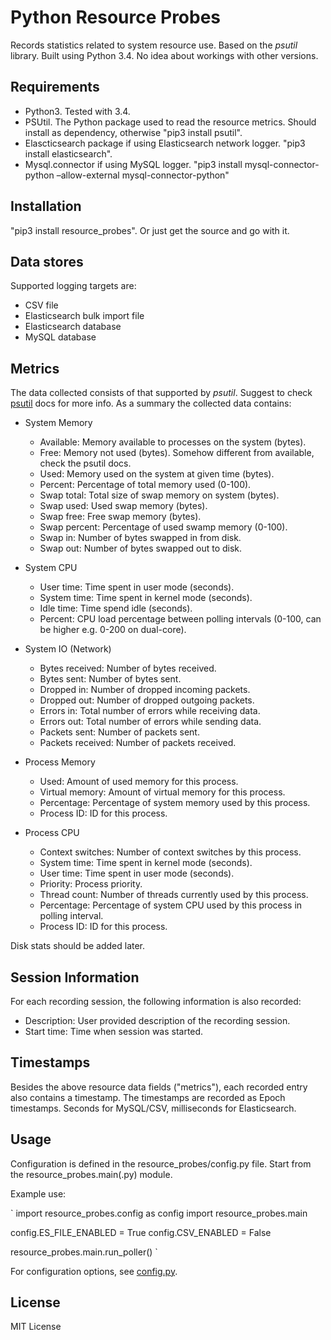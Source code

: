 Python Resource Probes
======================

Records statistics related to system resource use. Based on the *psutil* library.
Built using Python 3.4. No idea about workings with other versions.

Requirements
------------
- Python3. Tested with 3.4.
- PSUtil. The Python package used to read the resource metrics. Should install as dependency, otherwise "pip3 install psutil".
- Elascticsearch package if using Elasticsearch network logger. "pip3 install elasticsearch".
- Mysql.connector if using MySQL logger. "pip3 install mysql-connector-python –allow-external mysql-connector-python"

Installation
------------
"pip3 install resource_probes". Or just get the source and go with it.

Data stores
-----------
Supported logging targets are:
- CSV file
- Elasticsearch bulk import file
- Elasticsearch database
- MySQL database

Metrics
-------
The data collected consists of that supported by *psutil*.
Suggest to check [psutil](http://pythonhosted.org/psutil/) docs for more info.
As a summary the collected data contains:

- System Memory
  - Available: Memory available to processes on the system (bytes).
  - Free: Memory not used (bytes). Somehow different from available, check the psutil docs.
  - Used: Memory used on the system at given time (bytes).
  - Percent: Percentage of total memory used (0-100).
  - Swap total: Total size of swap memory on system (bytes).
  - Swap used: Used swap memory (bytes).
  - Swap free: Free swap memory (bytes).
  - Swap percent: Percentage of used swamp memory (0-100).
  - Swap in: Number of bytes swapped in from disk.
  - Swap out: Number of bytes swapped out to disk.

- System CPU
  - User time: Time spent in user mode (seconds).
  - System time: Time spent in kernel mode (seconds).
  - Idle time: Time spend idle (seconds).
  - Percent: CPU load percentage between polling intervals (0-100, can be higher e.g. 0-200 on dual-core).

- System IO (Network)
  - Bytes received: Number of bytes received.
  - Bytes sent: Number of bytes sent.
  - Dropped in: Number of dropped incoming packets.
  - Dropped out: Number of dropped outgoing packets.
  - Errors in: Total number of errors while receiving data.
  - Errors out: Total number of errors while sending data.
  - Packets sent: Number of packets sent.
  - Packets received: Number of packets received.

- Process Memory
  - Used: Amount of used memory for this process.
  - Virtual memory: Amount of virtual memory for this process.
  - Percentage: Percentage of system memory used by this process.
  - Process ID: ID for this process.

- Process CPU
  - Context switches: Number of context switches by this process.
  - System time: Time spent in kernel mode (seconds).
  - User time: Time spent in user mode (seconds).
  - Priority: Process priority.
  - Thread count: Number of threads currently used by this process.
  - Percentage: Percentage of system CPU used by this process in polling interval.
  - Process ID: ID for this process.

Disk stats should be added later.

Session Information
-------------------
For each recording session, the following information is also recorded:
- Description: User provided description of the recording session.
- Start time: Time when session was started.

Timestamps
----------
Besides the above resource data fields ("metrics"), each recorded entry also contains a timestamp.
The timestamps are recorded as Epoch timestamps.
Seconds for MySQL/CSV, milliseconds for Elasticsearch.

Usage
-----
Configuration is defined in the resource_probes/config.py file.
Start from the resource_probes.main(.py) module.

Example use:

`
import resource_probes.config as config
import resource_probes.main

config.ES_FILE_ENABLED = True
config.CSV_ENABLED = False

resource_probes.main.run_poller()
`

For configuration options, see [config.py](https://github.com/mukatee/pypro/blob/master/src/resource_probes/config.py).

License
-------

MIT License


